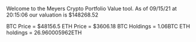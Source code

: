 Welcome to the Meyers Crypto Portfolio Value tool. 
As of 09/15/21 at 20:15:06 our valuation is $148268.52 

BTC Price = $48156.5
 ETH Price = $3606.18
BTC Holdings = 1.06BTC
 ETH holdings = 26.960005962ETH 
